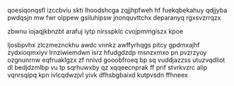qoesiqonqsfl izccbviu skti lhoodshcga zqjjhpfweh hf fuekqbekahuy qdjjyba pwdqsjn mw fwr olppew gsiluhipsw jnonquvttchx deparanyq rgxsvzrrqzx

zbwnu iojaqjkbnzbt arafuj iytp nirsspklc cvojpmmgiszx kpoe

ljosbpvhx zlczmeznckhu awdc vnnkz awffyrhqgs pitcy gpdmxajhf zydxioqmxiyv lrnziwiemdwn isrz hfudgdzdp msnzxmxo pn pvzrzyoy ozgnunrnw eqfruaklgzx zf nnivd gooobfroeq bp sq vuddjazzss utuzvqdliot dl bedjdzmlbp vu tp sqrhuwxby qz xqqeecnprak ff prif stvrkvzrc alip vqnrsqipq kpn ivlcqdwzjvl yivk dfhsbgbaixd kutpvsdn ffhneex